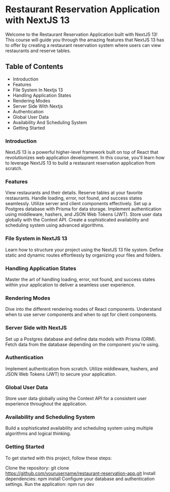 # Restaurant Reservation Application with NextJS 13
Welcome to the Restaurant Reservation Application built with NextJS 13! This course will guide you through the amazing features that NextJS 13 has to offer by creating a restaurant reservation system where users can view restaurants and reserve tables.

## Table of Contents
- Introduction
- Features
- File System In Nextjs 13
- Handling Application States
- Rendering Modes
- Server Side With Nextjs
- Authentication
- Global User Data
- Availability And Scheduling System
- Getting Started

### Introduction

NextJS 13 is a powerful higher-level framework built on top of React that revolutionizes web application development. In this course, you'll learn how to leverage NextJS 13 to build a restaurant reservation application from scratch.



### Features
View restaurants and their details.
Reserve tables at your favorite restaurants.
Handle loading, error, not found, and success states seamlessly.
Utilize server and client components effectively.
Set up a Postgres database with Prisma for data storage.
Implement authentication using middleware, hashers, and JSON Web Tokens (JWT).
Store user data globally with the Context API.
Create a sophisticated availability and scheduling system using advanced algorithms.

### File System in NextJS 13
Learn how to structure your project using the NextJS 13 file system. Define static and dynamic routes effortlessly by organizing your files and folders.

### Handling Application States
Master the art of handling loading, error, not found, and success states within your application to deliver a seamless user experience.

### Rendering Modes
Dive into the different rendering modes of React components. Understand when to use server components and when to opt for client components.

### Server Side with NextJS
Set up a Postgres database and define data models with Prisma (ORM). Fetch data from the database depending on the component you're using.

### Authentication
Implement authentication from scratch. Utilize middleware, hashers, and JSON Web Tokens (JWT) to secure your application.

### Global User Data
Store user data globally using the Context API for a consistent user experience throughout the application.

### Availability and Scheduling System
Build a sophisticated availability and scheduling system using multiple algorithms and logical thinking.

### Getting Started
To get started with this project, follow these steps:

Clone the repository: git clone https://github.com/yourusername/restaurant-reservation-app.git
Install dependencies: npm install
Configure your database and authentication settings.
Run the application: npm run dev

